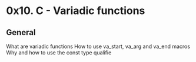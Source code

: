 # 0x10. C - Variadic functions
## General
What are variadic functions
How to use va_start, va_arg and va_end macros
Why and how to use the const type qualifie
